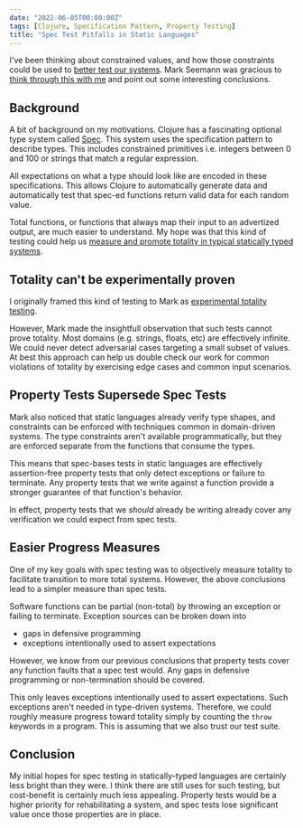 ```yaml
---
date: "2022-06-05T00:00:00Z"
tags: [Clojure, Specification Pattern, Property Testing]
title: "Spec Test Pitfalls in Static Languages"
---
```


I've been thinking about constrained values, and how those constraints could be used to [better test our systems](../posts/2022-06-03-Improved-completeness-automatic-random-testing.md). Mark Seemann was gracious to [think through this with me](https://blog.ploeh.dk/2015/05/07/functional-design-is-intrinsically-testable/#2c0403d1e69d43a496ee04c16bea282c) and point out some interesting conclusions.
<!--more-->

<!-- TODO: Consider renaming this post -->

## Background

A bit of background on my motivations. Clojure has a fascinating optional type system called [Spec](https://clojure.org/guides/spec). This system uses the specification pattern to describe types. This includes constrained primitives i.e. integers between 0 and 100 or strings that match a regular expression. 

All expectations on what a type should look like are encoded in these specifications. This allows Clojure to automatically generate data and automatically test that spec-ed functions return valid data for each random value.

Total functions, or functions that always map their input to an advertized output, are much easier to understand. My hope was that this kind of testing could help us [measure and promote totality in typical statically typed systems](../posts/2022-06-03-Improved-completeness-automatic-random-testing.md).

## Totality can't be experimentally proven
I originally framed this kind of testing to Mark as [experimental totality testing](../posts/2022-06-03-Improved-completeness-automatic-random-testing.md).

However, Mark made the insightfull observation that such tests cannot prove totality. Most domains (e.g. strings, floats, etc) are effectively infinite. We could never detect adversarial cases targeting a small subset of values. At best this approach can help us double check our work for common violations of totality by exercising edge cases and common input scenarios.

## Property Tests Supersede Spec Tests

Mark also noticed that static languages already verify type shapes, and constraints can be enforced with techniques common in domain-driven systems. The type constraints aren't available programmatically, but they are enforced separate from the functions that consume the types.

This means that spec-bases tests in static languages are effectively assertion-free property tests that only detect exceptions or failure to terminate. Any property tests that we write against a function provide a stronger guarantee of that function's behavior.

In effect, property tests that we *should* already be writing already cover any verification we could expect from spec tests.
 

## Easier Progress Measures

One of my key goals with spec testing was to objectively measure totality to facilitate transition to more total systems. However, the above conclusions lead to a simpler measure than spec tests.

Software functions can be partial (non-total) by throwing an exception or failing to terminate. Exception sources can be broken down into
- gaps in defensive programming
- exceptions intentionally used to assert expectations

However, we know from our previous conclusions that property tests cover any function faults that a spec test would. Any gaps in defensive programming or non-termination should be covered.

This only leaves exceptions intentionally used to assert expectations. Such exceptions aren't needed in type-driven systems. Therefore, we could roughly measure progress toward totality simply by counting the `throw` keywords in a program. This is assuming that we also trust our test suite.


## Conclusion

My initial hopes for spec testing in statically-typed languages are certainly less bright than they were. I think there are still uses for such testing, but cost-benefit is certainly much less appealing. Property tests would be a higher priority for rehabilitating a system, and spec tests lose significant value once those properties are in place.

